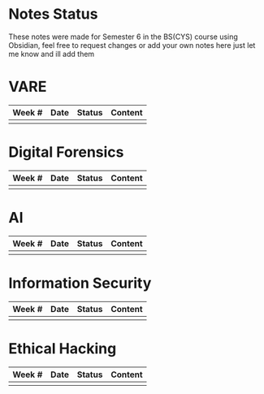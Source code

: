 # Notes Status

These notes were made for Semester 6 in the BS(CYS) course using Obsidian, feel free to request changes or add your own notes here just let me know and ill add them

# VARE

| Week # | Date | Status | Content |
| ------ | ---- | ------ | ------- |
|        |      |        |         |
# Digital Forensics

| Week # | Date | Status | Content |
| ------ | ---- | ------ | ------- |
|        |      |        |         |

# AI

| Week # | Date | Status | Content |
| ------ | ---- | ------ | ------- |
|        |      |        |         |

# Information Security

| Week # | Date | Status | Content |
| ------ | ---- | ------ | ------- |
|        |      |        |         |

# Ethical Hacking

| Week # | Date | Status | Content |
| ------ | ---- | ------ | ------- |
|        |      |        |         |


